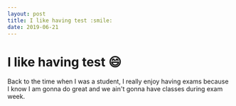 ```yaml
---
layout: post
title: I like having test :smile:
date: 2019-06-21
---
```


# I like having test :smile:
Back to the time when I was a student, I really enjoy having exams because I know I am gonna do great and we ain't gonna have classes during exam week. 
